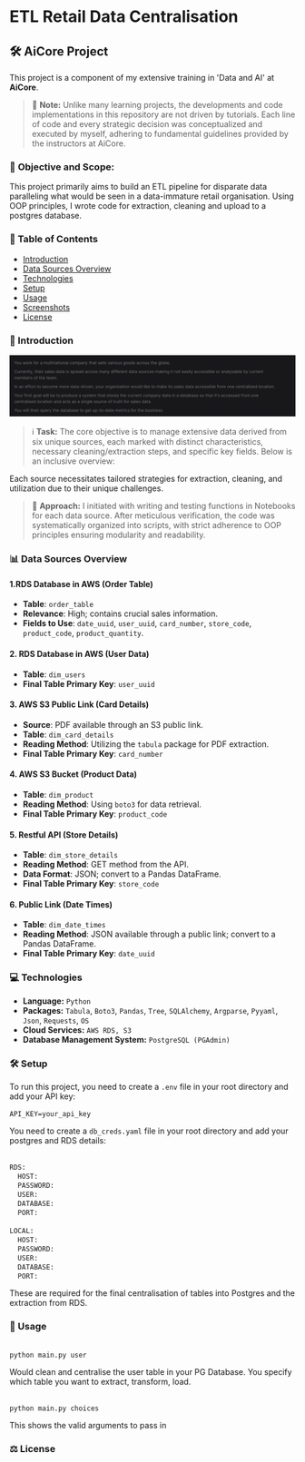 #  ETL Retail Data Centralisation 

## 🛠️ **AiCore Project**

This project is a component of my extensive training in 'Data and AI' at **AiCore**.

> 🚨 **Note:** Unlike many learning projects, the developments and code implementations in this repository are not driven by tutorials. Each line of code and every strategic decision was conceptualized and executed by myself, adhering to fundamental guidelines provided by the instructors at AiCore.

### 🌟 **Objective and Scope:**
This project primarily aims to build an ETL pipeline for disparate data paralleling what would be seen in a data-immature retail organisation. Using OOP principles, I wrote code for extraction, cleaning and upload to a postgres database. 




### 📌 Table of Contents
- [Introduction](#introduction)
- [Data Sources Overview](#data-sources-overview)
- [Technologies](#technologies)
- [Setup](#setup)
- [Usage](#usage)
- [Screenshots](#screenshots)
- [License](#license)

### 🎯 Introduction
![ETL Screenshot](images/q1.png)

> ℹ️ **Task:** The core objective is to manage extensive data derived from six unique sources, each marked with distinct characteristics, necessary cleaning/extraction steps, and specific key fields. Below is an inclusive overview:

Each source necessitates tailored strategies for extraction, cleaning, and utilization due to their unique challenges.

> 🤔 **Approach:** I initiated with writing and testing functions in Notebooks for each data source. After meticulous verification, the code was systematically organized into scripts, with strict adherence to OOP principles ensuring modularity and readability.

### 📊 Data Sources Overview <a name="data-sources-overview"></a>
#### 1.RDS Database in AWS (Order Table)

- **Table**: `order_table`
- **Relevance**: High; contains crucial sales information.
- **Fields to Use**: `date_uuid`, `user_uuid`, `card_number`, `store_code`, `product_code`, `product_quantity`.

#### 2. RDS Database in AWS (User Data)

- **Table**: `dim_users`
- **Final Table Primary Key**: `user_uuid`


#### 3. AWS S3 Public Link (Card Details)

- **Source**: PDF available through an S3 public link.
- **Table**: `dim_card_details`
- **Reading Method**: Utilizing the `tabula` package for PDF extraction.
- **Final Table Primary Key**: `card_number`


#### 4. AWS S3 Bucket (Product Data)

- **Table**: `dim_product`
- **Reading Method**: Using `boto3` for data retrieval.
- **Final Table Primary Key**: `product_code`

#### 5. Restful API (Store Details)

- **Table**: `dim_store_details`
- **Reading Method**: GET method from the API.
- **Data Format**: JSON; convert to a Pandas DataFrame.
- **Final Table Primary Key**: `store_code`

#### 6. Public Link (Date Times)

- **Table**: `dim_date_times`
- **Reading Method**: JSON available through a public link; convert to a Pandas DataFrame.
- **Final Table Primary Key**: `date_uuid`


### 💻 Technologies <a name="technologies"></a>
- **Language:** `Python`
- **Packages:** `Tabula`, `Boto3`, `Pandas`, `Tree`, `SQLAlchemy`, `Argparse`, `Pyyaml`, `Json`, `Requests`, `OS`
- **Cloud Services:** `AWS RDS, S3`
- **Database Management System:** `PostgreSQL (PGAdmin)`

### 🛠 Setup <a name="setup"></a>
To run this project, you need to create a `.env` file in your root directory and add your API key:
```shell
API_KEY=your_api_key
```
You need to create a `db_creds.yaml` file in your root directory and add your postgres and RDS details:
```shell

RDS:
  HOST: 
  PASSWORD: 
  USER: 
  DATABASE: 
  PORT: 

LOCAL:
  HOST: 
  PASSWORD: 
  USER: 
  DATABASE: 
  PORT:
```
These are required for the final centralisation of tables into Postgres and the extraction from RDS.

### 📘 Usage <a name="usage"></a>

```shell

python main.py user
```
Would clean and centralise the user table in your PG Database. You specify which table you want to extract, transform, load.
```shell

python main.py choices
```

This shows the valid arguments to pass in 
### ⚖️ License <a name="license"></a>


